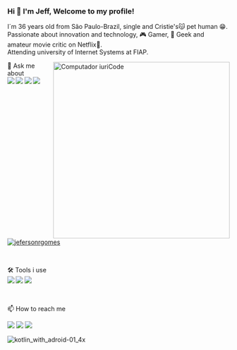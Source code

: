 
### Hi 👋 I'm Jeff, Welcome to my profile!

<!--

Here are some ideas to get you started:

- 🔭 I’m currently working on Ti Express
- 🌱 I’m currently learning Kotlin
- 👯 I’m looking to collaborate on Digital Inovation One
- 😄 Pronouns: ...
-->

<p align="left"> 
I´m 36 years old from São Paulo-Brazil, single and Cristie's😽 pet human 😁.
<br>
Passionate about innovation and technology, 🎮 Gamer, 🖖 Geek and amateur movie critic on Netflix🍿.
<br>
Attending university of Internet Systems at FIAP.
</p>


<img src="https://raw.githubusercontent.com/MicaelliMedeiros/micaellimedeiros/master/image/computer-illustration.png" min-width="400px" max-width="400px" width="400px" align="right" alt="Computador iuriCode">

<p align="left">
  💬 Ask me about 
  <br>
<strong>
  <img src="https://img.shields.io/badge/Kotlin-0095D5?&style=for-the-badge&logo=kotlin&logoColor=purple" />    
  <img src="https://img.shields.io/badge/HTML5-E34F26?style=for-the-badge&logo=html5&logoColor=white" />
  <img src="https://img.shields.io/badge/CSS3-1572B6?style=for-the-badge&logo=css3&logoColor=white" />
  <img src="https://img.shields.io/badge/JavaScript-F7DF1E?style=for-the-badge&logo=javascript&logoColor=black" />
</strong>
</p>
  <br>

[![jefersonrgomes](https://github-readme-stats.vercel.app/api/top-langs/?username=jefersonrgomes&hide=html&layout=compact&theme=Tokyonight)](https://github.com/jefersonrgomes/)

  <br>

<p align="left">
  🛠 Tools i use<br><strong>
  
<img src="https://img.shields.io/badge/Windows-0078D6?style=for-the-badge&logo=windows&logoColor=white" />
<img src="https://img.shields.io/badge/Android_Studio-3DDC84?style=for-the-badge&logo=android-studio&logoColor=white" />
<img src="https://img.shields.io/badge/IntelliJIDEA-000000.svg?style=for-the-badge&logo=intellij-idea&logoColor=white" />

</strong>
</p>
  <br>

<p align="left">
📫 How to reach me
</p>
  <a href="https://www.linkedin.com/in/jefersonribeirogomes" alt="Linkedin">
  <img src="https://img.shields.io/badge/LinkedIn-0077B5?style=for-the-badge&logo=linkedin&logoColor=white&link=https://www.linkedin.com/in/jefersonribeirogomes/" /></a> 
  <a href="https://www.facebook.com/jefersonrgomess" alt="Facebook">
  <img src="https://img.shields.io/badge/Facebook-1877F2?style=for-the-badge&logo=facebook&logoColor=white&link=https://www.facebook.com/jefersonrgomess"/></a> 
  <a href="https://www.instagram.com/jefersonrgomes/" alt="Instagram">
  <img src="https://img.shields.io/badge/Instagram-E4405F?style=for-the-badge&logo=instagram&logoColor=white&link=https://www.instagram.com/jefersonrgomes/"/></a>

</p>  

  ![kotlin_with_adroid-01_4x](https://user-images.githubusercontent.com/10172471/125140097-27d16180-e0e8-11eb-8b63-5bf3f21a5f85.png)


